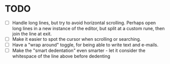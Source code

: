 # TODO

- [ ] Handle long lines, but try to avoid horizontal scrolling. Perhaps open long lines in a new instance of the editor, but split at a custom rune, then join the line at exit.
- [ ] Make it easier to spot the cursor when scrolling or searching.
- [ ] Have a "wrap around" toggle, for being able to write text and e-mails.
- [ ] Make the "smart dedentation" even smarter - let it consider the whitespace of the line above before dedenting
